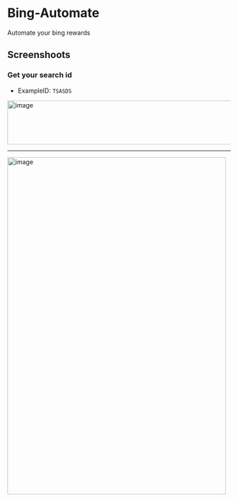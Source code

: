 # Bing-Automate 
Automate your bing rewards 

## Screenshoots
### Get your search id 
- ExampleID: `TSASDS`
<img width="505" height="99" alt="image" src="https://github.com/user-attachments/assets/7aa1b018-f257-4a07-a07f-400c6bba296e" />

---

<img width="493" height="762" alt="image" src="https://github.com/user-attachments/assets/31ff259b-e1fe-4cc0-980e-5fb2efc8a889" />
